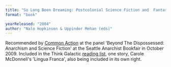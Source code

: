 ```yaml
---
title: "So Long Been Dreaming: Postcolonial Science Fiction and  Fantasy"
format: "book"

yearReleased: "2004"
author: "Nalo Hopkinson & Uppinder Mehan (eds)"
---
```

Recommended by <a href="http://nwsfsnews.blogspot.com/2009/10/i-wanna-read-sf-anarchy.html"> Common Action</a> at the panel 'Beyond The Dispossessed: Anarchism and Science  Fiction' at the Seattle Anarchist Bookfair in October 2009. Included in the  Think Galactic <a href="http://thinkgalactic.org/reading-lists/by-author/"> reading list</a>, one story, Carole McDonnell's 'Lingua Franca', also being  included in its own right.
 